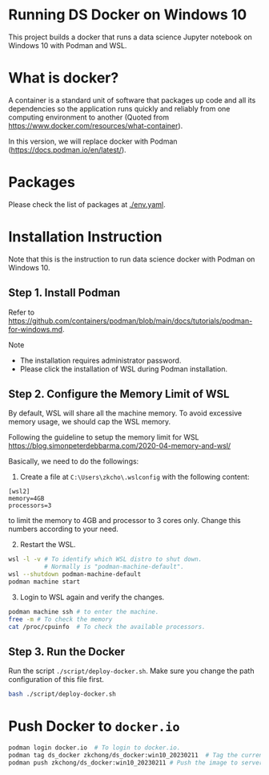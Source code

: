 # Running DS Docker on Windows 10
This project builds a docker that runs a data science Jupyter notebook on Windows 10 with Podman and WSL.

# What is docker?
A container is a standard unit of software that packages up code and all its dependencies so the application runs quickly and reliably from one computing environment to another (Quoted from https://www.docker.com/resources/what-container).

In this version, we will replace docker with Podman (https://docs.podman.io/en/latest/).

# Packages
Please check the list of packages at [./env.yaml](./env.yaml).

# Installation Instruction
Note that this is the instruction to run data science docker with Podman on Windows 10. 

## Step 1. Install Podman
Refer to https://github.com/containers/podman/blob/main/docs/tutorials/podman-for-windows.md. 

Note
- The installation requires administrator password.
- Please click the installation of WSL during Podman installation.

## Step 2. Configure the Memory Limit of WSL
By default, WSL will share all the machine memory. To avoid excessive memory usage, we should cap the WSL memory.

Following the guideline to setup the memory limit for WSL https://blog.simonpeterdebbarma.com/2020-04-memory-and-wsl/

Basically, we need to do the followings:
1. Create a file at `C:\Users\zkcho\.wslconfig` with the following content:
```text
[wsl2]
memory=4GB
processors=3
```
to limit the memory to 4GB and processor to 3 cores only. Change this numbers according to your need.

2. Restart the WSL.
```bash
wsl -l -v # To identify which WSL distro to shut down. 
          # Normally is "podman-machine-default".
wsl --shutdown podman-machine-default 
podman machine start
```

3. Login to WSL again and verify the changes.
```bash
podman machine ssh # to enter the machine.
free -m # To check the memory
cat /proc/cpuinfo  # To check the available processors. 
```


## Step 3. Run the Docker
 
Run the script `./script/deploy-docker.sh`. Make sure you change the path configuration of this file first.
```bash
bash ./script/deploy-docker.sh
```
 
# Push Docker to `docker.io`
```bash
podman login docker.io  # To login to docker.io.
podman tag ds_docker zkchong/ds_docker:win10_20230211  # Tag the current docker to win10_yyymmdd
podman push zkchong/ds_docker:win10_20230211 # Push the image to server.
```
 
